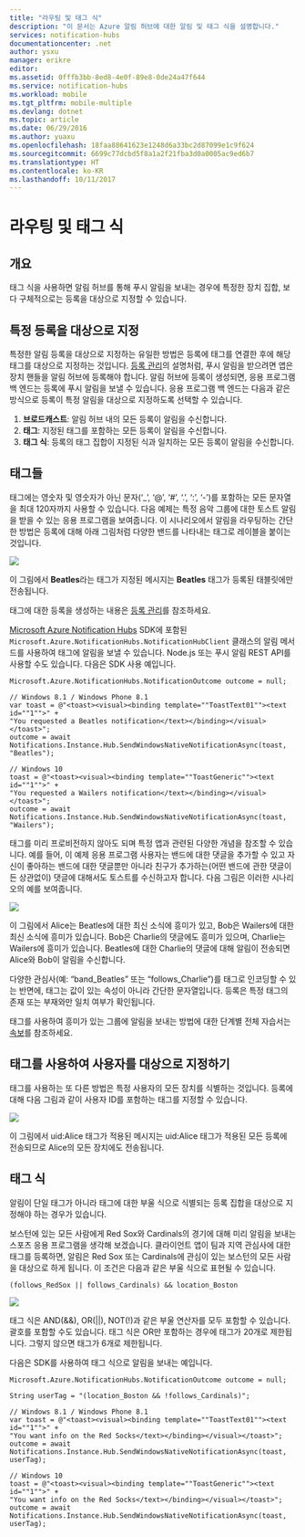```yaml
---
title: "라우팅 및 태그 식"
description: "이 문서는 Azure 알림 허브에 대한 알림 및 태그 식을 설명합니다."
services: notification-hubs
documentationcenter: .net
author: ysxu
manager: erikre
editor: 
ms.assetid: 0fffb3bb-8ed8-4e0f-89e8-0de24a47f644
ms.service: notification-hubs
ms.workload: mobile
ms.tgt_pltfrm: mobile-multiple
ms.devlang: dotnet
ms.topic: article
ms.date: 06/29/2016
ms.author: yuaxu
ms.openlocfilehash: 18faa88641623e1248d6a33bc2d87099e1c9f624
ms.sourcegitcommit: 6699c77dcbd5f8a1a2f21fba3d0a0005ac9ed6b7
ms.translationtype: HT
ms.contentlocale: ko-KR
ms.lasthandoff: 10/11/2017
---
```

# <a name="routing-and-tag-expressions"></a>라우팅 및 태그 식
## <a name="overview"></a>개요
태그 식을 사용하면 알림 허브를 통해 푸시 알림을 보내는 경우에 특정한 장치 집합, 보다 구체적으로는 등록을 대상으로 지정할 수 있습니다.

## <a name="targeting-specific-registrations"></a>특정 등록을 대상으로 지정
특정한 알림 등록을 대상으로 지정하는 유일한 방법은 등록에 태그를 연결한 후에 해당 태그를 대상으로 지정하는 것입니다. [등록 관리](notification-hubs-push-notification-registration-management.md)의 설명처럼, 푸시 알림을 받으려면 앱은 장치 핸들을 알림 허브에 등록해야 합니다. 알림 허브에 등록이 생성되면, 응용 프로그램 백 엔드는 등록에 푸시 알림을 보낼 수 있습니다.
응용 프로그램 백 엔드는 다음과 같은 방식으로 등록이 특정 알림을 대상으로 지정하도록 선택할 수 있습니다.

1. **브로드캐스트**: 알림 허브 내의 모든 등록이 알림을 수신합니다.
2. **태그**: 지정된 태그를 포함하는 모든 등록이 알림을 수신합니다.
3. **태그 식**: 등록의 태그 집합이 지정된 식과 일치하는 모든 등록이 알림을 수신합니다.

## <a name="tags"></a>태그들
태그에는 영숫자 및 영숫자가 아닌 문자(‘_’, ‘@’, ‘#’, ‘.’, ‘:’, ‘-’)를 포함하는 모든 문자열을 최대 120자까지 사용할 수 있습니다. 다음 예제는 특정 음악 그룹에 대한 토스트 알림을 받을 수 있는 응용 프로그램을 보여줍니다. 이 시나리오에서 알림을 라우팅하는 간단한 방법은 등록에 대해 아래 그림처럼 다양한 밴드를 나타내는 태그로 레이블을 붙이는 것입니다.

![](./media/notification-hubs-routing-tag-expressions/notification-hubs-tags.png)

이 그림에서 **Beatles**라는 태그가 지정된 메시지는 **Beatles** 태그가 등록된 태블릿에만 전송됩니다.

태그에 대한 등록을 생성하는 내용은 [등록 관리](notification-hubs-push-notification-registration-management.md)를 참조하세요.

[Microsoft Azure Notification Hubs](https://www.nuget.org/packages/Microsoft.Azure.NotificationHubs/) SDK에 포함된 `Microsoft.Azure.NotificationHubs.NotificationHubClient` 클래스의 알림 메서드를 사용하여 태그에 알림을 보낼 수 있습니다. Node.js 또는 푸시 알림 REST API를 사용할 수도 있습니다.  다음은 SDK 사용 예입니다.

    Microsoft.Azure.NotificationHubs.NotificationOutcome outcome = null;

    // Windows 8.1 / Windows Phone 8.1
    var toast = @"<toast><visual><binding template=""ToastText01""><text id=""1"">" +
    "You requested a Beatles notification</text></binding></visual></toast>";
    outcome = await Notifications.Instance.Hub.SendWindowsNativeNotificationAsync(toast, "Beatles");

    // Windows 10
    toast = @"<toast><visual><binding template=""ToastGeneric""><text id=""1"">" +
    "You requested a Wailers notification</text></binding></visual></toast>";
    outcome = await Notifications.Instance.Hub.SendWindowsNativeNotificationAsync(toast, "Wailers");




태그를 미리 프로비전하지 않아도 되며 특정 앱과 관련된 다양한 개념을 참조할 수 있습니다. 예를 들어, 이 예제 응용 프로그램 사용자는 밴드에 대한 댓글을 추가할 수 있고 자신이 좋아하는 밴드에 대한 댓글뿐만 아니라 친구가 추가하는(어떤 밴드에 관한 댓글이든 상관없이) 댓글에 대해서도 토스트를 수신하고자 합니다. 다음 그림은 이러한 시나리오의 예를 보여줍니다.

![](./media/notification-hubs-routing-tag-expressions/notification-hubs-tags2.png)

이 그림에서 Alice는 Beatles에 대한 최신 소식에 흥미가 있고, Bob은 Wailers에 대한 최신 소식에 흥미가 있습니다. Bob은 Charlie의 댓글에도 흥미가 있으며, Charlie는 Wailers에 흥미가 있습니다. Beatles에 대한 Charlie의 댓글에 대해 알림이 전송되면 Alice와 Bob이 알림을 수신합니다.

다양한 관심사(예: “band_Beatles” 또는 “follows_Charlie”)를 태그로 인코딩할 수 있는 반면에, 태그는 값이 있는 속성이 아니라 간단한 문자열입니다. 등록은 특정 태그의 존재 또는 부재와만 일치 여부가 확인됩니다.

태그를 사용하여 흥미가 있는 그룹에 알림을 보내는 방법에 대한 단계별 전체 자습서는 [속보](notification-hubs-windows-notification-dotnet-push-xplat-segmented-wns.md)를 참조하세요.

## <a name="using-tags-to-target-users"></a>태그를 사용하여 사용자를 대상으로 지정하기
태그를 사용하는 또 다른 방법은 특정 사용자의 모든 장치를 식별하는 것입니다. 등록에 대해 다음 그림과 같이 사용자 ID를 포함하는 태그를 지정할 수 있습니다.

![](./media/notification-hubs-routing-tag-expressions/notification-hubs-tags3.png)

이 그림에서 uid:Alice 태그가 적용된 메시지는 uid:Alice 태그가 적용된 모든 등록에 전송되므로 Alice의 모든 장치에도 전송됩니다.

## <a name="tag-expressions"></a>태그 식
알림이 단일 태그가 아니라 태그에 대한 부울 식으로 식별되는 등록 집합을 대상으로 지정해야 하는 경우가 있습니다.

보스턴에 있는 모든 사람에게 Red Sox와 Cardinals의 경기에 대해 미리 알림을 보내는 스포츠 응용 프로그램을 생각해 보겠습니다. 클라이언트 앱이 팀과 지역 관심사에 대한 태그를 등록하면, 알림은 Red Sox 또는 Cardinals에 관심이 있는 보스턴의 모든 사람을 대상으로 하게 됩니다. 이 조건은 다음과 같은 부울 식으로 표현될 수 있습니다.

    (follows_RedSox || follows_Cardinals) && location_Boston


![](./media/notification-hubs-routing-tag-expressions/notification-hubs-tags4.png)

태그 식은 AND(&&), OR(||), NOT(!)과 같은 부울 연산자를 모두 포함할 수 있습니다. 괄호를 포함할 수도 있습니다. 태그 식은 OR만 포함하는 경우에 태그가 20개로 제한됩니다. 그렇지 않으면 태그가 6개로 제한됩니다.

다음은 SDK를 사용하여 태그 식으로 알림을 보내는 예입니다.

    Microsoft.Azure.NotificationHubs.NotificationOutcome outcome = null;

    String userTag = "(location_Boston && !follows_Cardinals)";    

    // Windows 8.1 / Windows Phone 8.1
    var toast = @"<toast><visual><binding template=""ToastText01""><text id=""1"">" +
    "You want info on the Red Socks</text></binding></visual></toast>";
    outcome = await Notifications.Instance.Hub.SendWindowsNativeNotificationAsync(toast, userTag);

    // Windows 10
    toast = @"<toast><visual><binding template=""ToastGeneric""><text id=""1"">" +
    "You want info on the Red Socks</text></binding></visual></toast>";
    outcome = await Notifications.Instance.Hub.SendWindowsNativeNotificationAsync(toast, userTag);
